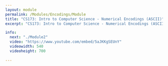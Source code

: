 ```yaml
---
layout: module
permalink: /Modules/Encodings/Module
title: "CS173: Intro to Computer Science - Numerical Encodings (ASCII)"
excerpt: "CS173: Intro to Computer Science - Numerical Encodings (ASCII)"

info:
  next: "./Module2"
  video: "https://www.youtube.com/embed/5aJKKgSEUnY"
  videowidth: 540
  videoheight: 700
  
---
```

